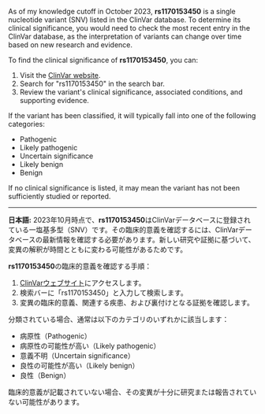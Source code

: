 As of my knowledge cutoff in October 2023, **rs1170153450** is a single nucleotide variant (SNV) listed in the ClinVar database. To determine its clinical significance, you would need to check the most recent entry in the ClinVar database, as the interpretation of variants can change over time based on new research and evidence.

To find the clinical significance of **rs1170153450**, you can:

1. Visit the [ClinVar website](https://www.ncbi.nlm.nih.gov/clinvar/).
2. Search for "rs1170153450" in the search bar.
3. Review the variant's clinical significance, associated conditions, and supporting evidence.

If the variant has been classified, it will typically fall into one of the following categories:
- Pathogenic
- Likely pathogenic
- Uncertain significance
- Likely benign
- Benign

If no clinical significance is listed, it may mean the variant has not been sufficiently studied or reported.

---

**日本語:**
2023年10月時点で、**rs1170153450**はClinVarデータベースに登録されている一塩基多型（SNV）です。その臨床的意義を確認するには、ClinVarデータベースの最新情報を確認する必要があります。新しい研究や証拠に基づいて、変異の解釈が時間とともに変わる可能性があるためです。

**rs1170153450**の臨床的意義を確認する手順：
1. [ClinVarウェブサイト](https://www.ncbi.nlm.nih.gov/clinvar/)にアクセスします。
2. 検索バーに「rs1170153450」と入力して検索します。
3. 変異の臨床的意義、関連する疾患、および裏付けとなる証拠を確認します。

分類されている場合、通常は以下のカテゴリのいずれかに該当します：
- 病原性（Pathogenic）
- 病原性の可能性が高い（Likely pathogenic）
- 意義不明（Uncertain significance）
- 良性の可能性が高い（Likely benign）
- 良性（Benign）

臨床的意義が記載されていない場合、その変異が十分に研究または報告されていない可能性があります。

